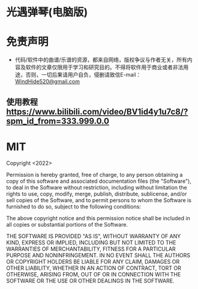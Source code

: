 # 光遇弹琴(电脑版)

# 免责声明

- 代码/软件中的曲谱/乐谱的资源，都来自网络，版权争议与作者无关，所有内容及软件的文章仅限用于学习和研究目的。不得将软件用于商业或者非法用途，否则，一切后果请用户自负，侵删请致信E-mail：WindHide520@gmail.com

## 使用教程 https://www.bilibili.com/video/BV1id4y1u7c8/?spm_id_from=333.999.0.0

# MIT

Copyright <2022> <WindHide>

Permission is hereby granted, free of charge, to any person obtaining a copy of this software and associated
documentation files (the "Software"), to deal in the Software without restriction, including without limitation the
rights to use, copy, modify, merge, publish, distribute, sublicense, and/or sell copies of the Software, and to permit
persons to whom the Software is furnished to do so, subject to the following conditions:

The above copyright notice and this permission notice shall be included in all copies or substantial portions of the
Software.

THE SOFTWARE IS PROVIDED "AS IS", WITHOUT WARRANTY OF ANY KIND, EXPRESS OR IMPLIED, INCLUDING BUT NOT LIMITED TO THE
WARRANTIES OF MERCHANTABILITY, FITNESS FOR A PARTICULAR PURPOSE AND NONINFRINGEMENT. IN NO EVENT SHALL THE AUTHORS OR
COPYRIGHT HOLDERS BE LIABLE FOR ANY CLAIM, DAMAGES OR OTHER LIABILITY, WHETHER IN AN ACTION OF CONTRACT, TORT OR
OTHERWISE, ARISING FROM, OUT OF OR IN CONNECTION WITH THE SOFTWARE OR THE USE OR OTHER DEALINGS IN THE SOFTWARE.
